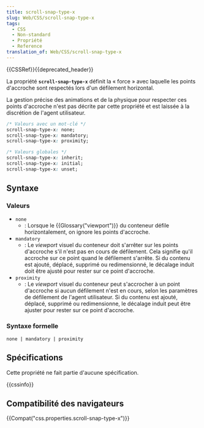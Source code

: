 ```yaml
---
title: scroll-snap-type-x
slug: Web/CSS/scroll-snap-type-x
tags:
  - CSS
  - Non-standard
  - Propriété
  - Reference
translation_of: Web/CSS/scroll-snap-type-x
---
```

{{CSSRef}}{{deprecated_header}}

La propriété **`scroll-snap-type-x`** définit la « force » avec laquelle les points d'accroche sont respectés lors d'un défilement horizontal.

La gestion précise des animations et de la physique pour respecter ces points d'accroche n'est pas décrite par cette propriété et est laissée à la discrétion de l'agent utilisateur.

```css
/* Valeurs avec un mot-clé */
scroll-snap-type-x: none;
scroll-snap-type-x: mandatory;
scroll-snap-type-x: proximity;

/* Valeurs globales */
scroll-snap-type-x: inherit;
scroll-snap-type-x: initial;
scroll-snap-type-x: unset;
```

## Syntaxe

### Valeurs

- `none`
  - : Lorsque le {{Glossary("viewport")}} du conteneur défile horizontalement, on ignore les points d'accroche.
- `mandatory`
  - : Le _viewport_ visuel du conteneur doit s'arrêter sur les points d'accroche s'il n'est pas en cours de défilement. Cela signifie qu'il accroche sur ce point quand le défilement s'arrête. Si du contenu est ajouté, déplacé, supprimé ou redimensionné, le décalage induit doit être ajusté pour rester sur ce point d'accroche.
- `proximity`
  - : Le _viewport_ visuel du conteneur peut s'accrocher à un point d'accroche si aucun défilement n'est en cours, selon les paramètres de défilement de l'agent utilisateur. Si du contenu est ajouté, déplacé, supprimé ou redimensionne, le décalage induit peut être ajuster pour rester sur ce point d'accroche.

### Syntaxe formelle

    none | mandatory | proximity

## Spécifications

Cette propriété ne fait partie d'aucune spécification.

{{cssinfo}}

## Compatibilité des navigateurs

{{Compat("css.properties.scroll-snap-type-x")}}
